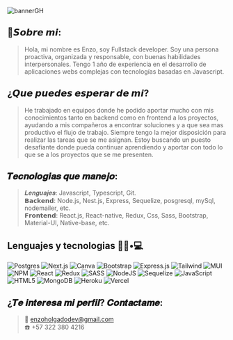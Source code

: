 ![bannerGH](https://user-images.githubusercontent.com/103465174/198051748-5a74ac40-2720-448f-b0c2-9d10facb9955.png)

## 👤𝙎𝙤𝙗𝙧𝙚 𝙢𝙞:
> Hola, mi nombre es Enzo, soy Fullstack developer.
Soy una persona proactiva, organizada y responsable, con buenas habilidades interpersonales. Tengo 1 año de experiencia en el desarrollo de aplicaciones webs complejas con tecnologías basadas en Javascript.

## ¿𝙌𝙪𝙚 𝙥𝙪𝙚𝙙𝙚𝙨 𝙚𝙨𝙥𝙚𝙧𝙖𝙧 𝙙𝙚 𝙢𝙞?
> He trabajado en equipos donde he podido aportar mucho con mis conocimientos tanto en backend como en frontend a los proyectos, ayudando a mis compañeros a encontrar soluciones y a que sea mas productivo el flujo de trabajo. Siempre tengo la mejor disposición para realizar las tareas que se me asignan.
Estoy buscando un puesto desafiante donde pueda continuar aprendiendo y aportar con todo lo que se a los proyectos que se me presenten.

## 𝑻𝒆𝒄𝒏𝒐𝒍𝒐𝒈𝒊𝒂𝒔 𝒒𝒖𝒆 𝒎𝒂𝒏𝒆𝒋𝒐:
> 𝑳𝒆𝒏𝒈𝒖𝒂𝒋𝒆𝒔: Javascript, Typescript, Git. <br>
  𝗕𝗮𝗰𝗸𝗲𝗻𝗱: Node.js, Nest.js, Express, Sequelize, posgresql, mySql, nodemailer, etc. <br>
  𝗙𝗿𝗼𝗻𝘁𝗲𝗻𝗱: React.js, React-native, Redux, Css, Sass, Bootstrap, Material-UI, Native-base, etc.
  
## Lenguajes y tecnologias 👨🏻•💻

![Postgres](https://img.shields.io/badge/postgres-%23316192.svg?style=for-the-badge&logo=postgresql&logoColor=white)
![Next.js](https://img.shields.io/badge/next.js-%23000000.svg?style=for-the-badge&logo=next.js&logoColor=white)
![Canva](https://img.shields.io/badge/Canva-%2300C4CC.svg?style=for-the-badge&logo=Canva&logoColor=white)
![Bootstrap](https://img.shields.io/badge/bootstrap-%23563D7C.svg?style=for-the-badge&logo=bootstrap&logoColor=white)
![Express.js](https://img.shields.io/badge/express.js-%23404d59.svg?style=for-the-badge&logo=express&logoColor=%2361DAFB)
![Tailwind](https://img.shields.io/badge/tailwind-2B4C80?style=for-the-badge&logo=tailwindcss&logoColor=white)
![MUI](https://img.shields.io/badge/MUI-%230081CB.svg?style=for-the-badge&logo=mui&logoColor=white)
![NPM](https://img.shields.io/badge/NPM-%23000000.svg?style=for-the-badge&logo=npm&logoColor=white)
![React](https://img.shields.io/badge/react-%2320232a.svg?style=for-the-badge&logo=react&logoColor=%2361DAFB)
![Redux](https://img.shields.io/badge/redux-%23593d88.svg?style=for-the-badge&logo=redux&logoColor=white)
![SASS](https://img.shields.io/badge/SASS-hotpink.svg?style=for-the-badge&logo=SASS&logoColor=white)
![NodeJS](https://img.shields.io/badge/node.js-6DA55F?style=for-the-badge&logo=node.js&logoColor=white)
![Sequelize](https://img.shields.io/badge/Sequelize-52B0E7?style=for-the-badge&logo=Sequelize&logoColor=white)
![JavaScript](https://img.shields.io/badge/javascript-%23323330.svg?style=for-the-badge&logo=javascript&logoColor=%23F7DF1E)
![HTML5](https://img.shields.io/badge/html5-%23E34F26.svg?style=for-the-badge&logo=html5&logoColor=white)
![MongoDB](https://img.shields.io/badge/mongodb-6DA55F?style=for-the-badge&logo=mongodb&logoColor=white)
![Heroku](https://img.shields.io/badge/Heroku-52B0E7?style=for-the-badge&logo=heroku&logoColor=white)
![Vercel](https://img.shields.io/badge/Vercel-%23000000.svg?style=for-the-badge&logo=vercel&logoColor=white)

## ¿𝑻𝒆 𝒊𝒏𝒕𝒆𝒓𝒆𝒔𝒂 𝒎𝒊 𝒑𝒆𝒓𝒇𝒊𝒍? 𝑪𝒐𝒏𝒕𝒂𝒄𝒕𝒂𝒎𝒆:
>📧 enzoholgadodev@gmail.com <br>
☎️ +57 322 380 4216
<!-- 
# Hola me llamo Gonzalo! 👋🏻

![Gonzalo Barroso](https://user-images.githubusercontent.com/49082107/197913291-9927a787-b78b-4bd7-b64a-34171ecd621f.gif)

Hola! mi nombre completo es Carlos Gonzalo Barroso, Gon159x en internet. Naci en San Luis, Argentina




## Educacion 👨🏻•🎓

2012-2019 | Ingenieria en informatica UNSL Argentina, San Luis

​

2022 | Henry full stack web developer

## Lenguajes y tecnologias 👨🏻•💻

![Postgres](https://img.shields.io/badge/postgres-%23316192.svg?style=for-the-badge&logo=postgresql&logoColor=white)
![Next.js](https://img.shields.io/badge/sqlite-%2307405e.svg?style=for-the-badge&logo=sqlite&logoColor=white)
![Canva](https://img.shields.io/badge/Canva-%2300C4CC.svg?style=for-the-badge&logo=Canva&logoColor=white)
![Bootstrap](https://img.shields.io/badge/bootstrap-%23563D7C.svg?style=for-the-badge&logo=bootstrap&logoColor=white)
![Express.js](https://img.shields.io/badge/express.js-%23404d59.svg?style=for-the-badge&logo=express&logoColor=%2361DAFB)
![Tailwind](https://img.shields.io/badge/less-2B4C80?style=for-the-badge&logo=less&logoColor=white)
![MUI](https://img.shields.io/badge/MUI-%230081CB.svg?style=for-the-badge&logo=mui&logoColor=white)
![NPM](https://img.shields.io/badge/NPM-%23000000.svg?style=for-the-badge&logo=npm&logoColor=white)
![React](https://img.shields.io/badge/react-%2320232a.svg?style=for-the-badge&logo=react&logoColor=%2361DAFB)
![Redux](https://img.shields.io/badge/redux-%23593d88.svg?style=for-the-badge&logo=redux&logoColor=white)
![SASS](https://img.shields.io/badge/SASS-hotpink.svg?style=for-the-badge&logo=SASS&logoColor=white)
![NodeJS](https://img.shields.io/badge/node.js-6DA55F?style=for-the-badge&logo=node.js&logoColor=white)
![Sequelize](https://img.shields.io/badge/Sequelize-52B0E7?style=for-the-badge&logo=Sequelize&logoColor=white)
![JavaScript](https://img.shields.io/badge/javascript-%23323330.svg?style=for-the-badge&logo=javascript&logoColor=%23F7DF1E)
![HTML5](https://img.shields.io/badge/html5-%23E34F26.svg?style=for-the-badge&logo=html5&logoColor=white)

## Statistics 🧐

[![Gon159x's GitHub stats](https://github-readme-stats.vercel.app/api?username=gon159x&theme=radical)](https://github.com/gon159x/github-readme-stats)

​

[![Top Langs](https://github-readme-stats.vercel.app/api/top-langs/?username=gon159x&theme=radical)](https://github.com/gon159x/github-readme-stats)

## Mas sobre mi 👀
<a href= "https://www.linkedin.com/in/gonzalo-barroso-4ab95b164/">![LinkedIn](https://img.shields.io/badge/linkedin-%230077B5.svg?style=for-the-badge&logo=linkedin&logoColor=white)</a>
<a href = "https://portfolio-nine-xi-46.vercel.app/">![Portfolio](https://img.shields.io/badge/Portfolio-%23000000.svg?style=for-the-badge&logo=firefox&logoColor=#FF7139)</a> -->
